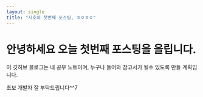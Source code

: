 ```yaml
---
layout: single
title: "지호의 첫번째 포스팅, ㅎㅇㅎㅇ"
---
```


# 안녕하세요 오늘 첫번째 포스팅을 올립니다. 

이 깃허브 블로그는 내 공부 노트이며, 누구나 들어와 참고서가 될수 있도록 만들 계획입니다.

초보 개발자 잘 부탁드립니다^^7
